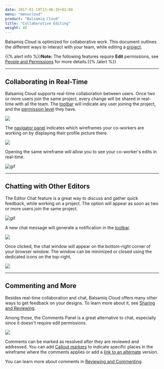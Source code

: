 ```yaml
---
date: 2017-01-19T13:46:35+02:00
menu: "menucloud"
product: "Balsamiq Cloud"
title: "Collaborative Editing"
weight: 46
---
```


Balsamiq Cloud is optimized for collaborative work. This document outlines the different ways to interact with your team, while editing a [project](../projects).

{{% alert info %}}**Note:** The following features require **Edit** permissions, see [People and Permissions](../people) for more details.{{% /alert %}}

---

## Collaborating in Real-Time

Balsamiq Cloud supports real-time collaboration between users. Once two or more users join the same project, every change will be shared in real-time with all the team. The [toolbar](../overview/#the-toolbar) will indicate any user joining the project, and the [permission level](../people/#user-permissions-at-a-glance) they have.

![](//media.balsamiq.com/img/support/docs/cloud/rtc.png)

The [navigator panel](../overview/#the-navigator-panel) indicates which wireframes your co-workers are working on by displaying their profile picture there.

![](//media.balsamiq.com/img/support/docs/cloud/rtc-navigator.png)

Opening the same wireframe will allow you to see your co-worker's edits in real-time.

![gif](//media.balsamiq.com/img/support/docs/cloud/rtc-change.png)

---

## Chatting with Other Editors

The Editor Chat feature is a great way to discuss and gather quick feedback, while working on a project. The option will appear as soon as two or more users join the same project.

![gif](//media.balsamiq.com/img/support/docs/cloud/chat-start.png)

A new chat message will generate a notification in the [toolbar](../overview/#the-toolbar).

![](//media.balsamiq.com/img/support/docs/cloud/chat-notification.png)

Once clicked, the chat window will appear on the bottom-right corner of your browser window. The window can be minimized or closed using the dedicated icons on the top-right.

![](//media.balsamiq.com/img/support/docs/cloud/chat-window.png)

---

## Commenting and More

Besides real-time collaboration and chat, Balsamiq Cloud offers many other ways to get feedback on your designs. To learn more about it, see [Sharing and Reviewing](../sharing).

Among those, the Comments Panel is a great alternative to chat, especially since it doesn't require edit permissions.

![](//media.balsamiq.com/img/support/docs/bw/comments-panel.png)

Comments can be marked as resolved after they are reviewed and addressed. You can add [Callout markers](../sharing/#callouts) to indicate specific places in the wireframe where the comments applies or add a [link to an alternate](../sharing/#linking-to-an-alternate-version) version.

You can learn more about comments in [Reviewing and Commenting](../sharing/#reviewing-and-commenting).
